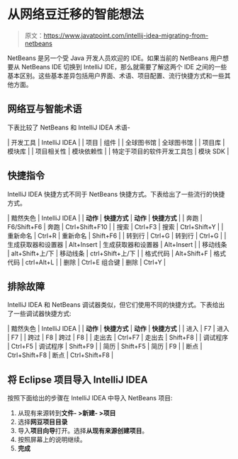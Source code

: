 # 从网络豆迁移的智能想法

> 原文：<https://www.javatpoint.com/intellij-idea-migrating-from-netbeans>

NetBeans 是另一个受 Java 开发人员欢迎的 IDE。如果当前的 NetBeans 用户想要从 NetBeans IDE 切换到 IntelliJ IDE，那么就需要了解这两个 IDE 之间的一些基本区别。这些基本差异包括用户界面、术语、项目配置、流行快捷方式和一些其他方面。

## 网络豆与智能术语

下表比较了 NetBeans 和 IntelliJ IDEA 术语-

| 开发工具 | IntelliJ IDEA |
| 项目 | 组件 |
| 全球图书馆 | 全球图书馆 |
| 项目库 | 模块库 |
| 项目相关性 | 模块依赖性 |
| 特定于项目的软件开发工具包 | 模块 SDK |

## 快捷指令

IntelliJ IDEA 快捷方式不同于 NetBeans 快捷方式。下表给出了一些流行的快捷方式。

| 黯然失色 | IntelliJ IDEA |
| **动作** | **快捷方式** | **动作** | **快捷方式** |
| 奔跑 | F6/Shift+F6 | 奔跑 | Ctrl+Shift+F10 |
| 搜索 | Ctrl+F3 | 搜索 | Ctrl+Shift+Y |
| 重新命名 | Ctrl+R | 重新命名 | Shift+F6 |
| 转到行 | Ctrl+G | 转到行 | Ctrl+G |
| 生成获取器和设置器 | Alt+Insert | 生成获取器和设置器 | Alt+Insert |
| 移动线条 | alt+Shift+上/下 | 移动线条 | ctrl+Shift+上/下 |
| 格式代码 | Alt+Shift+F | 格式代码 | ctrl+Alt+L |
| 删除 | Ctrl+E 组合键 | 删除 | Ctrl+Y |

## 排除故障

IntelliJ IDEA 和 NetBeans 调试器类似，但它们使用不同的快捷方式。下表给出了一些调试器快捷方式:

| 黯然失色 | IntelliJ IDEA |
| **动作** | **快捷方式** | **动作** | **快捷方式** |
| 进入 | F7 | 进入 | F7 |
| 跨过 | F8 | 跨过 | F8 |
| 走出去 | Ctrl+F7 | 走出去 | Shift+F8 |
| 调试程序 | Ctrl+F5 | 调试程序 | Shift+F9 |
| 简历 | Shift+F5 | 简历 | F9 |
| 断点 | Ctrl+Shift+F8 | 断点 | Ctrl+Shift+F8 |

## 将 Eclipse 项目导入 IntelliJ IDEA

按照下面给出的步骤在 IntelliJ IDEA 中导入 NetBeans 项目:

1.  从现有来源转到**文件- >新建- >项目**
2.  选择**网豆项目目录**
3.  导入**项目向导**打开。选择**从现有来源创建项目**。
4.  按照屏幕上的说明继续。
5.  **完成**